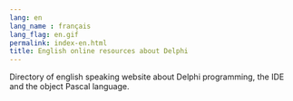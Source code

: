 ```yaml
---
lang: en
lang_name : français
lang_flag: en.gif
permalink: index-en.html
title: English online resources about Delphi
---
```

Directory of english speaking website about Delphi programming, the IDE and the object Pascal language.